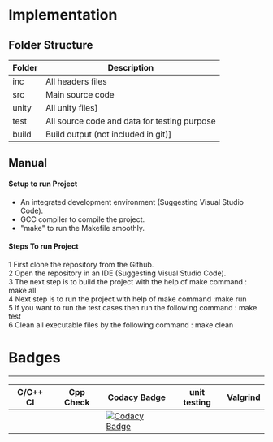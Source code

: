 # Implementation

## Folder Structure


| Folder | Description |
| ------ | ------ |
| inc | All headers files |
| src | Main source code |
| unity | All unity files] |
| test | All source code and data for testing purpose |
| build | Build output (not included in git)] |


## Manual
#### Setup to run Project
* An integrated development environment (Suggesting Visual Studio Code).
* GCC compiler to compile the project.
* "make" to run the Makefile smoothly.
#### Steps To run Project
1 First clone the repository from the Github.<br>
2 Open the repository in an IDE (Suggesting Visual Studio Code).<br>
3 The next step is to build the project with the help of make command : make all
 <br>
4 Next step is to run the project with help of make command :make run
 <br>
5 If you want to run the test cases then run the following command : make test
<br>
6 Clean all executable files by the following command : make clean
<br>

# Badges
<hr>

|C/C++ CI | Cpp Check | Codacy Badge | unit testing | Valgrind |
|---------| ----------| -------------| -------------|----------|
| | | [![Codacy Badge](https://app.codacy.com/project/badge/Grade/48e97228eec34f17968278cafcd75d2b)](https://www.codacy.com/gh/samiullahansari7373/M1_App_Student_Record_System/dashboard?utm_source=github.com&amp;utm_medium=referral&amp;utm_content=samiullahansari7373/M1_App_Student_Record_System&amp;utm_campaign=Badge_Grade) | | |
